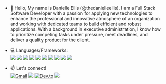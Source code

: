 - 👋 Hello, My name is Danielle Ellis (@thedanielleellis). I am a Full Stack Software Developer with a passion for applying new technologies to enhance the professional and innovative atmosphere of an organization and working with dedicated teams to build efficient and robust applications. With a background in executive administration, I know how to prioritize competing tasks under pressure, meet deadlines, and deliver a quality product for the client.
- 💻 Languages/Frameworks: <br>
<img src="https://img.shields.io/badge/JavaScript-F7DF1E?style=for-the-badge&logo=javascript&logoColor=black">                                     <img src="https://img.shields.io/badge/Ruby-CC342D?style=for-the-badge&logo=ruby&logoColor=white">                                                <img src="https://img.shields.io/badge/Ruby_on_Rails-CC0000?style=for-the-badge&logo=ruby-on-rails&logoColor=white">                             <img src="https://img.shields.io/badge/HTML-239120?style=for-the-badge&logo=html5&logoColor=white">                                               <img src="https://img.shields.io/badge/CSS-239120?&style=for-the-badge&logo=css3&logoColor=white">                                                <img src="https://img.shields.io/badge/PostgreSQL-316192?style=for-the-badge&logo=postgresql&logoColor=white">                                    <img src="https://img.shields.io/badge/Node.js-339933?style=for-the-badge&logo=nodedotjs&logoColor=white">                                        <img src="https://img.shields.io/badge/React-20232A?style=for-the-badge&logo=react&logoColor=61DAFB">                                             <img src="https://img.shields.io/badge/Redux-593D88?style=for-the-badge&logo=redux&logoColor=white">                                              <img src="https://img.shields.io/badge/Bootstrap-563D7C?style=for-the-badge&logo=bootstrap&logoColor=white">

- 📫 Let's connect! <br>
<a href="mailto:thedanielleellis@gmail.com"><img src="https://img.shields.io/badge/Gmail-D14836?style=for-the-badge&amp;logo=gmail&amp;logoColor=white" alt="Gmail" style="max-width:100%;"></a> 
<a href="https://www.linkedin.com/in/daniellerichardson1/" rel="nofollow"><img src="https://img.shields.io/badge/linkedin-%230077B5.svg?&amp;style=for-the-badge&amp;logo=linkedin&amp;logoColor=white" style="max-width:100%;"></a>
<a href="https://dev.to/thedanielleellis/" rel="nofollow"><img src="https://img.shields.io/badge/dev.to-0A0A0A?style=for-the-badge&logo=devdotto&logoColor=white" alt="Dev.to" data-canonical-src="https://img.shields.io/badge/dev.to-0A0A0A?style=for-the-badge&logo=devdotto&logoColor=white" style="max-width:100%;"></a>
<a href="https://twitter.com/_codedani" rel="nofollow"><img src="https://img.shields.io/badge/Twitter-1DA1F2?style=for-the-badge&amp;logo=twitter&amp;logoColor=white" style="max-width:100%;"></a>

<!---
thedanielleellis/thedanielleellis is a ✨ special ✨ repository because its `README.md` (this file) appears on your GitHub profile.
You can click the Preview link to take a look at your changes.
--->
